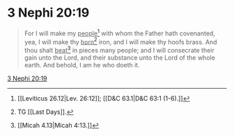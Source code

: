 # 3 Nephi 20:19

> For I will make my <u>people</u>[^a] with whom the Father hath covenanted, yea, I will make thy <u>horn</u>[^b] iron, and I will make thy hoofs brass. And thou shalt <u>beat</u>[^c] in pieces many people; and I will consecrate their gain unto the Lord, and their substance unto the Lord of the whole earth. And behold, I am he who doeth it.

[3 Nephi 20:19](https://www.churchofjesuschrist.org/study/scriptures/bofm/3-ne/20?lang=eng&id=p19#p19)


[^a]: [[Leviticus 26.12|Lev. 26:12]]; [[D&C 63.1|D&C 63:1 (1-6).]]
[^b]: TG [[Last Days]].
[^c]: [[Micah 4.13|Micah 4:13.]]
